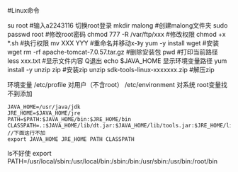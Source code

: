 #Linux命令

su root  #输入a2243116 切换root登录
mkdir malong #创建malong文件夹
sudo passwd root     #修改root密码
chmod 777 -R /var/ftp/xxx    #修改权限
 chmod +x *.sh       #执行权限
mv  XXX  YYY  #重命名并移动x-》y
yum -y install wget  #安装wget
rm -rf apache-tomcat-7.0.57.tar.gz  #删除安装包
pwd  #打印当前路径
less xxx.txt    #显示文件内容  Q退出
echo $JAVA_HOME  显示环境变量路径
yum install -y unzip zip   #安装zip
unzip sdk-tools-linux-xxxxxxx.zip  #解压zip


环境变量
/etc/profile   对用户（不含root）
/etc/environment  对系统 root变量找不到添加
```
JAVA_HOME=/usr/java/jdk
JRE_HOME=$JAVA_HOME/jre
PATH=$PATH:$JAVA_HOME/bin:$JRE_HOME/bin
CLASSPATH=.:$JAVA_HOME/lib/dt.jar:$JAVA_HOME/lib/tools.jar:$JRE_HOME/lib
//下面这行不加
export JAVA_HOME JRE_HOME PATH CLASSPATH
```

ls不好使
export PATH=/usr/local/sbin:/usr/local/bin:/sbin:/bin:/usr/sbin:/usr/bin:/root/bin